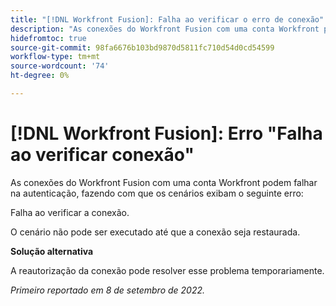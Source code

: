 ```yaml
---
title: "[!DNL Workfront Fusion]: Falha ao verificar o erro de conexão"
description: "As conexões do Workfront Fusion com uma conta Workfront podem falhar na autenticação, fazendo com que os cenários apresentem o seguinte erro: Falha ao verificar a conexão."
hidefromtoc: true
source-git-commit: 98fa6676b103bd9870d5811fc710d54d0cd54599
workflow-type: tm+mt
source-wordcount: '74'
ht-degree: 0%

---
```



# [!DNL Workfront Fusion]: Erro &quot;Falha ao verificar conexão&quot;

As conexões do Workfront Fusion com uma conta Workfront podem falhar na autenticação, fazendo com que os cenários exibam o seguinte erro:

Falha ao verificar a conexão.

O cenário não pode ser executado até que a conexão seja restaurada.

**Solução alternativa**

A reautorização da conexão pode resolver esse problema temporariamente.

_Primeiro reportado em 8 de setembro de 2022._

